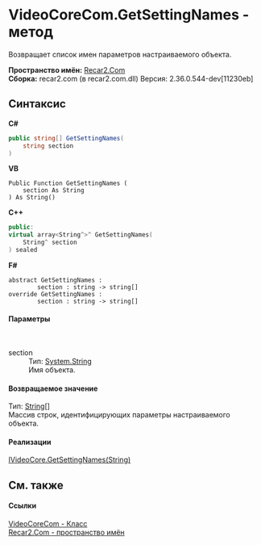 # VideoCoreCom.GetSettingNames - метод
 

Возвращает список имен параметров настраиваемого объекта.

**Пространство имён:**&nbsp;<a href="68726a4f-5108-9c67-8918-cc6a6e73f216">Recar2.Com</a><br />**Сборка:**&nbsp;recar2.com (в recar2.com.dll) Версия: 2.36.0.544-dev[11230eb]

## Синтаксис

**C#**<br />
``` C#
public string[] GetSettingNames(
	string section
)
```

**VB**<br />
``` VB
Public Function GetSettingNames ( 
	section As String
) As String()
```

**C++**<br />
``` C++
public:
virtual array<String^>^ GetSettingNames(
	String^ section
) sealed
```

**F#**<br />
``` F#
abstract GetSettingNames : 
        section : string -> string[] 
override GetSettingNames : 
        section : string -> string[] 
```


#### Параметры
&nbsp;<dl><dt>section</dt><dd>Тип:&nbsp;<a href="http://msdn2.microsoft.com/ru-ru/library/s1wwdcbf" target="_blank">System.String</a><br />Имя объекта.</dd></dl>

#### Возвращаемое значение
Тип:&nbsp;<a href="http://msdn2.microsoft.com/ru-ru/library/s1wwdcbf" target="_blank">String</a>[]<br />Массив строк, идентифицирующих параметры настраиваемого объекта.

#### Реализации
<a href="b9a2e92c-8f2b-8fb5-e610-308ca002c664">IVideoCore.GetSettingNames(String)</a><br />

## См. также


#### Ссылки
<a href="ccf26244-bb52-2173-a366-1022cb598c45">VideoCoreCom - Класс</a><br /><a href="68726a4f-5108-9c67-8918-cc6a6e73f216">Recar2.Com - пространство имён</a><br />